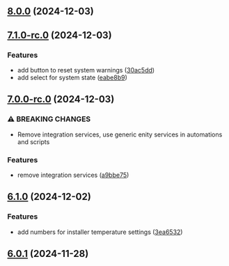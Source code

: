 ## [8.0.0](https://github.com/bj00rn/ha-saleryd-ftx/compare/v7.1.0-rc.0...v8.0.0) (2024-12-03)

## [7.1.0-rc.0](https://github.com/bj00rn/ha-saleryd-ftx/compare/v7.0.0-rc.0...v7.1.0-rc.0) (2024-12-03)


### Features

* add button to reset system warnings ([30ac5dd](https://github.com/bj00rn/ha-saleryd-ftx/commit/30ac5dd1b0c9a4e7383ed25e1e5db6611324e9e0))
* add select for system state ([eabe8b9](https://github.com/bj00rn/ha-saleryd-ftx/commit/eabe8b9f1ff4a21b70cf0bbe163e0e5b824889f3))

## [7.0.0-rc.0](https://github.com/bj00rn/ha-saleryd-ftx/compare/v6.1.0...v7.0.0-rc.0) (2024-12-03)


### ⚠ BREAKING CHANGES

* Remove integration services, use generic enity services in automations and scripts

### Features

* remove integration services ([a9bbe75](https://github.com/bj00rn/ha-saleryd-ftx/commit/a9bbe755be8887cf920ef4755498bde03cba36b3))

## [6.1.0](https://github.com/bj00rn/ha-saleryd-ftx/compare/v6.0.1...v6.1.0) (2024-12-02)


### Features

* add numbers for installer temperature settings ([3ea6532](https://github.com/bj00rn/ha-saleryd-ftx/commit/3ea65329114b90d409183ba2c7b147fe23f20ffa))

## [6.0.1](https://github.com/bj00rn/ha-saleryd-ftx/compare/v6.0.1-rc.0...v6.0.1) (2024-11-28)

